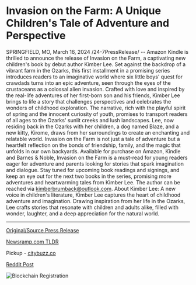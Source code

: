 # Invasion on the Farm: A Unique Children's Tale of Adventure and Perspective

SPRINGFIELD, MO, March 16, 2024 /24-7PressRelease/ -- Amazon Kindle is thrilled to announce the release of Invasion on the Farm, a captivating new children's book by debut author Kimber Lee. Set against the backdrop of a vibrant farm in the Ozarks, this first installment in a promising series introduces readers to an imaginative world where six little boys' quest for crawdads turns into an epic adventure, seen through the eyes of the crustaceans as a colossal alien invasion.  Crafted with love and inspired by the real-life adventures of her first-born son and his friends, Kimber Lee brings to life a story that challenges perspectives and celebrates the wonders of childhood exploration. The narrative, rich with the playful spirit of spring and the innocent curiosity of youth, promises to transport readers of all ages to the Ozarks' sunlit creeks and lush landscapes.  Lee, now residing back in the Ozarks with her children, a dog named Blaze, and a new kitty, Kirome, draws from her surroundings to create an enchanting and relatable world. Invasion on the Farm is not just a tale of adventure but a heartfelt reflection on the bonds of friendship, family, and the magic that unfolds in our own backyards.  Available for purchase on Amazon, Kindle and Barnes & Noble, Invasion on the Farm is a must-read for young readers eager for adventure and parents looking for stories that spark imagination and dialogue. Stay tuned for upcoming book readings and signings, and keep an eye out for the next two books in the series, promising more adventures and heartwarming tales from Kimber Lee.  The author can be reached via kimberbrumback@outlook.com.  About Kimber Lee: A new voice in children's literature, Kimber Lee captures the heart of childhood adventure and imagination. Drawing inspiration from her life in the Ozarks, Lee crafts stories that resonate with children and adults alike, filled with wonder, laughter, and a deep appreciation for the natural world. 

---

[Original/Source Press Release](https://www.24-7pressrelease.com/press-release/509315/invasion-on-the-farm-a-unique-childrens-tale-of-adventure-and-perspective)
                    

[Newsramp.com TLDR](https://newsramp.com/curated-news/new-children-s-book-invasion-on-the-farm-takes-readers-on-an-epic-adventure/76df63a841ce1e8b0bf0ca647437aece) 


Pickup - [citybuzz.co](https://citybuzz.co/2024/03/16/invasion-on-the-farm-a-whimsical-journey-through-a-child-s-eyes)
 



[Reddit Post](https://www.reddit.com/r/BookNews/comments/1bg0gr9/new_childrens_book_invasion_on_the_farm_takes/) 



![Blockchain Registration](https://cdn.newsramp.app/24-7PressRelease/qrcode/243/16/fern0bTd.webp)